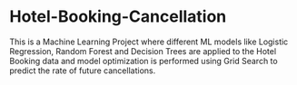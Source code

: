 # Hotel-Booking-Cancellation
This is a Machine Learning Project where different ML models like Logistic Regression, Random Forest and Decision Trees are applied to the Hotel Booking data and model optimization is performed using Grid Search to predict the rate of future cancellations.
